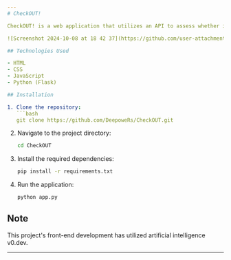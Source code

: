 ```yaml
---
# CheckOUT!

CheckOUT! is a web application that utilizes an API to assess whether it's appropriate for users to go outside based on their specified criteria, including time and location. Users can select their location on a map and choose a specific date. They can also input acceptable values for temperature, wind, and precipitation, which are then used for evaluation.

![Screenshot 2024-10-08 at 18 42 37](https://github.com/user-attachments/assets/a0d49f62-dad9-45de-83d1-250914002c4e)

## Technologies Used

- HTML
- CSS
- JavaScript
- Python (Flask)

## Installation

1. Clone the repository:
   ```bash
   git clone https://github.com/DeepoweRs/CheckOUT.git
   ```
2. Navigate to the project directory:
   ```bash
   cd CheckOUT
   ```
3. Install the required dependencies:
   ```bash
   pip install -r requirements.txt
   ```
4. Run the application:
   ```bash
   python app.py
   ```

## Note
This project's front-end development has utilized artificial intelligence v0.dev.

--- 
```

